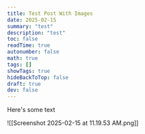 ```yaml
---
title: Test Post With Images
date: 2025-02-15
summary: "test"
description: "test"
toc: false
readTime: true
autonumber: false
math: true
tags: []
showTags: true
hideBackToTop: false
draft: true
dev: false
---
```


Here's some text

![[Screenshot 2025-02-15 at 11.19.53 AM.png]]
